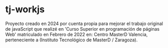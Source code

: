 # tj-workjs
Proyecto creado en 2024 por cuenta propia para mejorar el trabajo original de javaScript que realizé en 'Curso Superior en programación de páginas Web' matriculado en Febrero de 2022 en: Centro MasterD Valencia, perteneciente a (Instituto Tecnológico de MasterD / Zaragoza).
